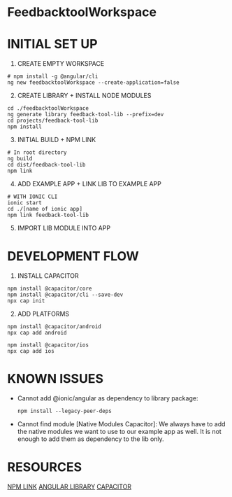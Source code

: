 # FeedbacktoolWorkspace

# INITIAL SET UP

1. CREATE EMPTY WORKSPACE

```
# npm install -g @angular/cli
ng new feedbacktoolWorkspace --create-application=false
```

2. CREATE LIBRARY + INSTALL NODE MODULES

```
cd ./feedbacktoolWorkspace
ng generate library feedback-tool-lib --prefix=dev
cd projects/feedback-tool-lib
npm install
```

3. INITIAL BUILD + NPM LINK

```
# In root directory
ng build
cd dist/feedback-tool-lib
npm link
```


4. ADD EXAMPLE APP + LINK LIB TO EXAMPLE APP

```
# WITH IONIC CLI
ionic start
cd ./[name of ionic app]
npm link feedback-tool-lib
```

5. IMPORT LIB MODULE INTO APP

# DEVELOPMENT FLOW

1. INSTALL CAPACITOR
```
npm install @capacitor/core
npm install @capacitor/cli --save-dev
npx cap init
```

2. ADD PLATFORMS
```
npm install @capacitor/android
npx cap add android

npm install @capacitor/ios
npx cap add ios
```

# KNOWN ISSUES
- Cannot add @ionic/angular as dependency to library package:
    ```
    npm install --legacy-peer-deps
    ```
- Cannot find module [Native Modules Capacitor]:
We always have to add the native modules we want to use to our example app as well. It is not enough to add them as dependency to the lib only.

# RESOURCES
[NPM LINK](https://dev.to/angular/pro-tip-npm-link-explained-57be)
[ANGULAR LIBRARY](https://angular.io/guide/creating-libraries)
[CAPACITOR](https://capacitorjs.com/docs/getting-started)
